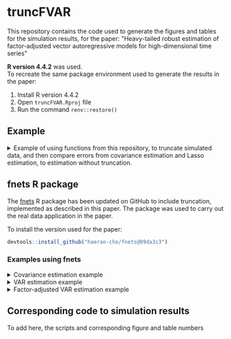# truncFVAR

This repository contains the code used to generate the figures and tables for the simulation results, for the paper: "Heavy-tailed robust estimation of factor-adjusted vector autoregressive models for high-dimensional time series"

**R version 4.4.2** was used.  
To recreate the same package environment used to generate the results in the paper:

1. Install R version 4.4.2
2. Open `truncFVAR.Rproj` file
3. Run the command
`
renv::restore()
`

## Example
<details>
  <summary>Example of using functions from this repository, to truncate simulated data, and then compare errors from covariance estimation and Lasso estimation, to estimation without truncation.
</summary>

#### sourcing functions
```r
source("https://raw.githubusercontent.com/DylanDijk/truncFVAR/master/functions/data_generation.R")
source("https://raw.githubusercontent.com/DylanDijk/truncFVAR/master/functions/estimation.R")
```
#### generate VAR data
```r
n_p = cbind(n = 200, p = 50)
A = A_coeff_banded(n_p)
VAR_data = VAR_1_data_ind(nsim = 1, n_p = n_p, innov_dist = "t", innov_df = 2.1, A_coeff = A)$`(200,50)`[[1]]
```
#### truncate
```r
trunc_VAR_data = cross_val_and_trunc(data = VAR_data, cv_lag = T, standardise = F)
```
#### plot of original series and truncated series
```r
for(i in 1:n_p[,"p"]){
  plot(trunc_VAR_data[,i], type = "l", ylim = c(min(VAR_data), max(VAR_data)), main = paste(i))
  plot(VAR_data[,i], type = "l", ylim = c(min(VAR_data), max(VAR_data)), main = paste(i))
}
```
#### cov estimation
```r
A = A[[1]]
true_cov = cov_of_var(A = A)
norm(acf_no_center(VAR_data)-true_cov, "M") 
norm(acf_no_center(trunc_VAR_data)-true_cov, "M")
```
#### Lasso
```r
norm(sparsevar::fitVAR(VAR_data, p = 1, parallel = T, ncores = 4)$A[[1]] - A, "M")
norm(sparsevar::fitVAR(trunc_VAR_data, p = 1, parallel = T, ncores = 4)$A[[1]] - A, "M")
```
</details>

## fnets R package

The [fnets](https://github.com/haeran-cho/fnets) R package has been updated on
GitHub to include truncation, implemented as described
in this paper. The package was used to carry out the real data application in the paper.

To install the version used for the paper:
```r
devtools::install_github("haeran-cho/fnets@89da3c3")
```

### Examples using fnets

<details>
  <summary>Covariance estimation example</summary>

<br>  
  
This example looks at covariance estimation, with truncation, for data generated from a VAR model.

I source the `estimation.r` script from this repo, as it contains a function to calculate the true covariance matrix of a VAR process given the coefficient matrix A
```r
source("https://raw.githubusercontent.com/DylanDijk/truncFVAR/master/functions/estimation.R")
```
#### Generating data
```r
VAR_data = fnets::sim.var(n = 200, p = 50, heavy = TRUE, df = 2.1)
```
#### Truncating the data
```r
VAR_data_tr = fnets::cv_trunc(data = VAR_data$data, cv_lag = 1, standardise = FALSE)$data
```
#### Computing the true covariance of the VAR(1) process
```r
true_cov = cov_of_var(A = VAR_data$A)
```
#### Computing sample covariance for the truncated and original data
```r
cov_est = fnets:::acf_no_center(data = VAR_data$data, lag = 0)
cov_rob_est = fnets:::acf_no_center(data = VAR_data_tr, lag = 0)
```

#### Covariance max norm estimation error
```r
norm(cov_est - true_cov, "M")
norm(cov_rob_est - true_cov, "M")
```
</details>

<details>
  <summary>VAR estimation example</summary>

#### Generate heavy-tailed VAR data and estimating A
A is estimated with fnets with `robust = TRUE`

```r
VAR_data = fnets::sim.var(n = 200, p = 50, heavy = TRUE, df = 2.1)
fnet_fit = fnets::fnets(x = VAR_data$data, center = FALSE, q = 0, robust = TRUE, fm.restricted = TRUE)
```
#### Looking at model fit
Comparing robust estimate of A to the true A
```r
par(mfrow = c(1,2), mar = c(1,1,2,1))
zlim <- range(c(fnet_fit$idio.var$beta, VAR_data$A))
image(t(fnet_fit$idio.var$beta), col = heat.colors(10), axes = FALSE, zlim = zlim, main = "fnets estimate")
image((VAR_data$A), col = heat.colors(10), axes = FALSE, zlim = zlim, main = "Ground truth")
```

</details>


<details>
  <summary>Factor-adjusted VAR estimation example</summary>

#### Generate heavy-tailed factor plus VAR data 

This process is generated as described in (F2) in the simulations section of the paper
```r
source("https://raw.githubusercontent.com/DylanDijk/truncFVAR/master/functions/data_generation.R")
facvar_dat = fac_var_dat(n = 200, p = 50, r = 3, dist = "t", innov_df = 2.1)
```

#### Estimating A

```r
fnet_fit = fnets::fnets(x = facvar_dat, center = FALSE, q = 3, robust = TRUE, fm.restricted = TRUE)
```

#### Looking at model fit
Comparing robust estimate of A to the true A
```r
par(mfrow = c(1,2), mar = c(1,1,2,1))
A = attributes(facvar_dat)$A[[1]]
zlim <- range(c(A, fnet_fit$idio.var$beta))
image(t(fnet_fit$idio.var$beta), col = heat.colors(10), axes = FALSE, zlim = zlim, main = "fnets estimate")
image(A, col = heat.colors(10), axes = FALSE, zlim = zlim, main = "Ground truth")
```

</details>

## Corresponding code to simulation results

To add here, the scripts and corresponding figure and table numbers



